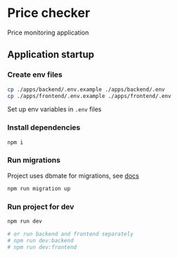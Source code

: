 # Price checker

Price monitoring application

## Application startup

### Create env files

```bash
cp ./apps/backend/.env.example ./apps/backend/.env
cp ./apps/frontend/.env.example ./apps/frontend/.env
```

Set up env variables in `.env` files

### Install dependencies

```bash
npm i
```

### Run migrations

Project uses dbmate for migrations, see [docs](https://github.com/amacneil/dbmate)

```bash
npm run migration up
```

### Run project for dev

```bash
npm run dev

# or run backend and frontend separately
# npm run dev:backend
# npm run dev:frontend
```

